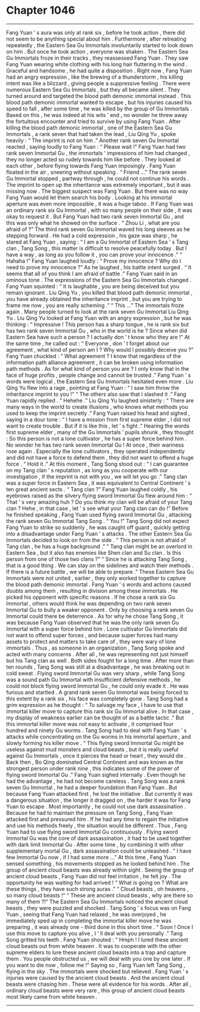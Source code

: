 
# Chapter 1046


---

Fang Yuan ’ s aura was only at rank six , before he took action , there did not seem to be anything special about him .
Furthermore , after retreating repeatedly , the Eastern Sea Gu Immortals involuntarily started to look down on him .
But once he took action , everyone was shaken .
The Eastern Sea Gu Immortals froze in their tracks , they reassessed Fang Yuan .
They saw Fang Yuan wearing white clothing with his long hair fluttering in the wind . Graceful and handsome , he had quite a disposition . Right now , Fang Yuan had an angry expression , like the brewing of a thunderstorm , his killing intent was like a blizzard , giving people a suppressive feeling .
There were numerous Eastern Sea Gu Immortals , but they all became silent .
They turned around and targeted the blood path demonic immortal instead .
This blood path demonic immortal wanted to escape , but his injuries caused his speed to fall , after some time , he was killed by the group of Gu Immortals .
Based on this , he was indeed at his wits ’ end , no wonder he threw away the fortuitous encounter and tried to survive by using Fang Yuan .
After killing the blood path demonic immortal , one of the Eastern Sea Gu Immortals , a rank seven that had taken the lead , Liu Qing Yu , spoke heavily : “ The imprint is not on him .”
Another rank seven Gu Immortal reacted , saying loudly to Fang Yuan : “ Please wait !”
Fang Yuan had two rank seven Immortal Gu , the immortals ’ impressions of him had changed , they no longer acted so rudely towards him like before .
They looked at each other , before flying towards Fang Yuan imposingly .
Fang Yuan floated in the air , sneering without speaking .
“ Friend …” The rank seven Gu Immortal stopped , partway through , he could not continue his words .
The imprint to open up the inheritance was extremely important , but it was missing now .
The biggest suspect was Fang Yuan .
But there was no way Fang Yuan would let them search his body . Looking at his immortal aperture was even more impossible , it was a huge taboo .
If Fang Yuan was an ordinary rank six Gu Immortal , with so many people on their side , it was okay to request it .
But Fang Yuan had two rank seven Immortal Gu , and this was only what he showed on the surface .
“ Zhou Li , what are you afraid of ?” The third rank seven Gu Immortal waved his long sleeves as he stepping forward .
He had a cold expression , his gaze was sharp , he stared at Fang Yuan , saying : “ I am a Gu Immortal of Eastern Sea ’ s Tang clan , Tang Song , this matter is difficult to resolve peacefully today . But I have a way , as long as you follow it , you can prove your innocence .”
“ Hahaha !” Fang Yuan laughed loudly : “ Prove my innocence ? Why do I need to prove my innocence ?”
As he laughed , his battle intent surged .
“ It seems that all of you think I am afraid of battle .” Fang Yuan said in an ominous tone .
The expressions of the Eastern Sea Gu Immortals changed .
Fang Yuan squinted : “ It is laughable , you are being deceived but you remain ignorant . Liu Qing Yu , you killed that blood path demonic immortal , you have already obtained the inheritance imprint , but you are trying to frame me now , you are really scheming .”
“ This …” The immortals froze again .
Many people turned to look at the rank seven Gu Immortal Liu Qing Yu .
Liu Qing Yu looked at Fang Yuan with an angry expression , but he was thinking : “ Impressive ! This person has a sharp tongue , he is rank six but has two rank seven Immortal Gu , who in the world is he ? Since when did Eastern Sea have such a person ? I actually don ’ t know who they are !”
At the same time , he called out : “ Everyone , don ’ t forget about our agreement , what kind of person am I ? Why would I possibly deceive you ?”
Fang Yuan chuckled : “ What agreement ? I know that regardless of the information path alliance agreement , it can be broken using information path methods . As for what kind of person you are ? I only know that in the face of huge profits , people change and cannot be trusted .”
Fang Yuan ’ s words were logical , the Eastern Sea Gu Immortals hesitated even more .
Liu Qing Yu flew into a rage , pointing at Fang Yuan : “ I saw him throw the inheritance imprint to you !”
“ The others also saw that I slashed it .” Fang Yuan rapidly replied .
“ Hehehe .” Liu Qing Yu laughed sinisterly : “ There are many ways in the world to create illusions , who knows what methods you used to keep the imprint secretly .”
Fang Yuan raised his head and sighed , saying in a dour tone : “ I have a mission from first supreme elder , I did not want to create trouble . But if it is like this , let ’ s fight .”
Hearing the words first supreme elder , many of the Gu Immortals ’ pupils shrunk , they thought : So this person is not a lone cultivator , he has a super force behind him . No wonder he has two rank seven Immortal Gu !
At once , their wariness rose again .
Especially the lone cultivators , they operated independently and did not have a force to defend them , they did not want to offend a huge force .
“ Hold it .” At this moment , Tang Song stood out : “ I can guarantee on my Tang clan ’ s reputation , as long as you cooperate with our investigation , if the imprint is not with you , we will let you go .”
Tang clan was a super force in Eastern Sea , it was equivalent to Central Continent ’ s ten great ancient sects .
“ Tang clan ?” Fang Yuan laughed coldly , his eyebrows raised as the silvery flying sword Immortal Gu flew around him : “ That ’ s very amazing huh ? Do you think my clan will be afraid of your Tang clan ? Hehe , in that case , let ’ s see what your Tang clan can do !”
Before he finished speaking , Fang Yuan used flying sword Immortal Gu , attacking the rank seven Gu Immortal Tang Song .
“ You !” Tang Song did not expect Fang Yuan to strike so suddenly , he was caught off guard , quickly getting into a disadvantage under Fang Yuan ’ s attacks .
The other Eastern Sea Gu Immortals decided to look on from the side .
“ This person is not afraid of Tang clan , he has a huge background .”
“ Tang clan might be an overlord in Eastern Sea , but it also has enemies like Shen clan and Su clan . Is this person from one of those two clans ?”
“ Since he is attacking Tang Song , that is a good thing . We can stay on the sidelines and watch their methods . If there is a future battle , we will be able to prepare .”
These Eastern Sea Gu Immortals were not united , earlier , they only worked together to capture the blood path demonic immortal .
Fang Yuan ’ s words and actions caused doubts among them , resulting in division among these immortals .
He picked his opponent with specific reasons .
If he chose a rank six Gu Immortal , others would think he was depending on two rank seven Immortal Gu to bully a weaker opponent . Only by choosing a rank seven Gu Immortal could there be deterrence .
As for why he chose Tang Song , it was because Fang Yuan observed that he was the only rank seven Gu Immortal with a super force behind him .
Lone cultivator Gu Immortals did not want to offend super forces , and because super forces had many assets to protect and matters to take care of , they were wary of lone immortals .
Thus , as someone in an organization , Tang Song spoke and acted with many concerns . After all , he was representing not just himself but his Tang clan as well .
Both sides fought for a long time .
After more than ten rounds , Tang Song was still at a disadvantage , he was breaking out in cold sweat .
Flying sword Immortal Gu was very sharp , while Tang Song was a sound path Gu Immortal with insufficient defensive methods , he could not block flying sword Immortal Gu , he could only evade it .
He was furious and startled .
A grand rank seven Gu Immortal was being forced to this extent by a rank six , his face was completely gone .
Tang Song had a grim expression as he thought : “ To salvage my face , I have to use that immortal killer move to capture this rank six Gu Immortal alive . In that case , my display of weakness earlier can be thought of as a battle tactic .”
But this immortal killer move was not easy to activate , it comprised four hundred and ninety Gu worms .
Tang Song had to deal with Fang Yuan ’ s attacks while concentrating on the Gu worms in his immortal aperture , and slowly forming his killer move .
“ This flying sword Immortal Gu might be useless against mud monsters and cloud beasts , but it is really useful against Gu Immortals , once it pierces the head or heart , they would die . Back then , Bo Qing dominated Central Continent and was known as the strongest person under rank nine , this indicates some of the power of flying sword Immortal Gu .”
Fang Yuan sighed internally .
Even though he had the advantage , he had not become careless .
Tang Song was a rank seven Gu Immortal , he had a deeper foundation than Fang Yuan . But because Fang Yuan attacked first , he lost the initiative .
But currently it was a dangerous situation , the longer it dragged on , the harder it was for Fang Yuan to escape .
Most importantly , he could not use dark assassination .
Because he had to maintain the pressure on Tang Song , Fang Yuan attacked first and pressured him . If he had any time to regain the initiative and use his methods freely , the situation would be different .
Thus , Fang Yuan had to use flying sword Immortal Gu continuously . Flying sword Immortal Gu was the core of dark assassination , it had to be used together with dark limit Immortal Gu .
After some time , by combining it with other supplementary mortal Gu , dark assassination could be unleashed .
“ I have few Immortal Gu now , if I had some more …” At this time , Fang Yuan sensed something , his movements stopped as he looked behind him .
The group of ancient cloud beasts was already within sight .
Seeing the group of ancient cloud beasts , Fang Yuan did not feel irritation , he felt joy .
The opportunity he was waiting for had arrived !
“ What is going on ? What are these things , they have such strong auras .”
“ Cloud beasts , oh heavens , so many cloud beasts !”
“ These are ancient cloud beasts , why are there so many of them ?!”
The Eastern Sea Gu Immortals noticed the ancient cloud beasts , they were puzzled and shocked .
Tang Song ’ s focus was on Fang Yuan , seeing that Fang Yuan had relaxed , he was overjoyed , he immediately sped up in completing the immortal killer move he was preparing , it was already one - third done in this short time .
“ Soon ! Once I use this move to capture you alive , I ’ ll deal with you personally .” Tang Song gritted his teeth .
Fang Yuan shouted : “ Hmph ! I lured these ancient cloud beasts out from white heaven . It was to cooperate with the other supreme elders to lure these ancient cloud beasts into a trap and capture them . You people obstructed us , we will deal with you one by one later . If you want to die now , follow me !”
Saying so , Fang Yuan left Tang Song , flying in the sky .
The immortals were shocked but relieved .
Fang Yuan ’ s injuries were caused by the ancient cloud beasts .
And the ancient cloud beasts were chasing him .
These were all evidence for his words .
After all , ordinary cloud beasts were very rare , this group of ancient cloud beasts most likely came from white heaven .

---

